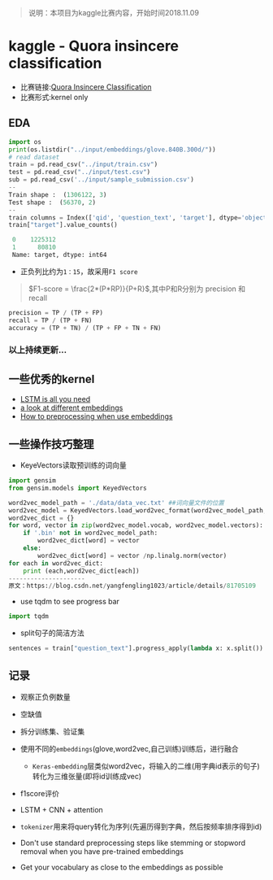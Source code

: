 > 说明：本项目为kaggle比赛内容，开始时间2018.11.09

# kaggle - Quora insincere classification
- 比赛链接:[Quora Insincere Classification](https://www.kaggle.com/c/quora-insincere-questions-classification)
- 比赛形式:kernel only


## EDA

```python
import os
print(os.listdir("../input/embeddings/glove.840B.300d/"))
# read dataset
train = pd.read_csv("../input/train.csv")
test = pd.read_csv("../input/test.csv")
sub = pd.read_csv('../input/sample_submission.csv')
--
Train shape :  (1306122, 3)
Test shape :  (56370, 2)
--
train columns = Index(['qid', 'question_text', 'target'], dtype='object')
train["target"].value_counts()
```
```python
 0    1225312
 1      80810
 Name: target, dtype: int64
```
- 正负列比约为`1：15`，故采用`F1 score`


> $F1-score = \frac{2*(P*RP)}{P+R}$,其中P和R分别为 precision 和 recall


```python
precision = TP / (TP + FP)
recall = TP / (TP + FN)
accuracy = (TP + TN) / (TP + FP + TN + FN)
```



### 以上持续更新...

## 一些优秀的kernel
- [LSTM is all you need](https://www.kaggle.com/mihaskalic/lstm-is-all-you-need-well-maybe-embeddings-also)
- [a look at different embeddings](https://www.kaggle.com/sudalairajkumar/a-look-at-different-embeddings)
- [How to preprocessing when use embeddings](https://www.kaggle.com/christofhenkel/how-to-preprocessing-when-using-embeddings)



## 一些操作技巧整理

- KeyeVectors读取预训练的词向量

```python
import gensim
from gensim.models import KeyedVectors

word2vec_model_path = './data/data_vec.txt' ##词向量文件的位置
word2vec_model = KeyedVectors.load_word2vec_format(word2vec_model_path, binary=False,unicode_errors='ignore')
word2vec_dict = {}
for word, vector in zip(word2vec_model.vocab, word2vec_model.vectors):
    if '.bin' not in word2vec_model_path:
        word2vec_dict[word] = vector
    else:
        word2vec_dict[word] = vector /np.linalg.norm(vector) 
for each in word2vec_dict:
    print (each,word2vec_dict[each])
--------------------- 
原文：https://blog.csdn.net/yangfengling1023/article/details/81705109 
```
- use tqdm to see progress bar
```python
import tqdm
```
- split句子的简洁方法
```python
sentences = train["question_text"].progress_apply(lambda x: x.split()).values

```



## 记录
- 观察正负例数量
- 空缺值
- 拆分训练集、验证集
- 使用不同的`embeddings`(glove,word2vec,自己训练)训练后，进行融合
    - `Keras-embedding`层类似word2vec，将输入的二维(用字典id表示的句子)转化为三维张量(即将id训练成vec)
- f1score评价

- LSTM + CNN + attention

- `tokenizer`用来将query转化为序列(先遍历得到字典，然后按频率排序得到id)

- Don't use standard preprocessing steps like stemming or stopword removal when you have pre-trained embeddings

- Get your vocabulary as close to the embeddings as possible